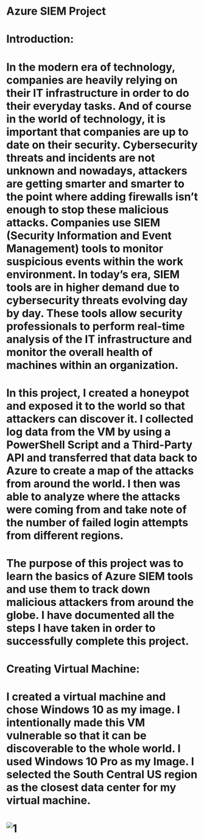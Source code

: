 # Azure SIEM Project

# Introduction:


# In the modern era of technology, companies are heavily relying on their IT infrastructure in order to do their everyday tasks. And of course in the world of technology, it is important that companies are up to date on their security. Cybersecurity threats and incidents are not unknown and nowadays, attackers are getting smarter and smarter to the point where adding firewalls isn’t enough to stop these malicious attacks. Companies use SIEM (Security Information and Event Management) tools to monitor suspicious events within the work environment. In today’s era, SIEM tools are in higher demand due to cybersecurity threats evolving day by day. These tools allow security professionals to perform real-time analysis of the IT infrastructure and monitor the overall health of machines within an organization.

# In this project, I created a honeypot and exposed it to the world so that attackers can discover it.  I collected log data from the VM by using a PowerShell Script and a Third-Party API and transferred that data back to Azure to create a map of the attacks from around the world. I then was able to analyze where the attacks were coming from and take note of the number of failed login attempts from different regions.

# The purpose of this project was to learn the basics of Azure SIEM tools and use them to track down malicious attackers from around the globe. I have documented all the steps I have taken in order to successfully complete this project.








# **Creating Virtual Machine:**

# I created a virtual machine and chose Windows 10 as my image. I intentionally made this VM vulnerable so that it can be discoverable to the whole world. I used Windows 10 Pro as my Image. I selected the South Central US region as the closest data center for my virtual machine.

# ![1](https://github.com/obi298/Azure-SIEM-Project/assets/90945162/72d5bfba-542e-480c-8307-f9046a647748)








